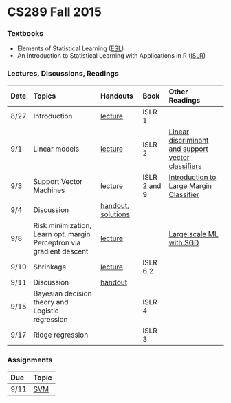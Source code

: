 # CS289 Fall 2015

### Textbooks

* Elements of Statistical Learning ([ESL](http://statweb.stanford.edu/~tibs/ElemStatLearn/))
* An Introduction to Statistical Learning with Applications in R ([ISLR](http://www-bcf.usc.edu/~gareth/ISL/getbook.html))

### Lectures, Discussions, Readings

Date | Topics | Handouts | Book | Other Readings
:-- | :-- | :-- | :-- | :--
8/27 | Introduction | [lecture](./lecture/Lecture_1_slides.pdf) | ISLR 1 |
9/1 | Linear models | [lecture](./lecture/CS189_lecture2_final_fall2015.pptx)| ISLR 2 | [Linear discriminant and support vector classifiers](./articles/guyon_stork_nips98.pdf)
9/3 | Support Vector Machines | [lecture](./lecture/CS189_lecture3_final_fall2015.pptx)| ISLR 2 and 9 | [Introduction to Large Margin Classifier](./articles/large_margin.pdf)
9/4 | Discussion | [handout](./discussion/discussion01.pdf), [solutions](./discussion/discussion01_solution.pdf) | |
9/8 | Risk minimization, Learn opt. margin Perceptron via gradient descent | [lecture](./lecture/CS189_lecture4_final_fall2015.pptx) | | [Large scale ML with SGD](./articles/compstat-2010.pdf)
9/10 | Shrinkage | [lecture](./CS189_lecture5_preview_fall2015.pptx) | ISLR 6.2 |
9/11 | Discussion | [handout](./discussion/discussion02.pdf) | |
9/15 | Bayesian decision theory and Logistic regression | | ISLR 4 |
9/17 | Ridge regression | | ISLR 3 |

### Assignments
Due | Topic
:-- | :--
9/11 | [SVM](./hw1/hw1.pdf)
